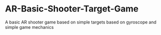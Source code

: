 # AR-Basic-Shooter-Target-Game
A basic AR shooter game based on simple targets based on gyroscope and simple game mechanics 
